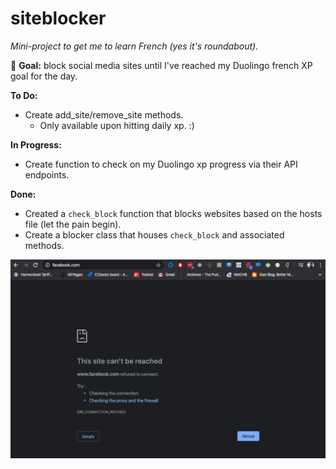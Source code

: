 # siteblocker
*Mini-project to get me to learn French (yes it's roundabout).*

:dart: **Goal:** block social media sites until I've reached my Duolingo french XP goal for the day.

**To Do:**
* Create add_site/remove_site methods.
  * Only available upon hitting daily xp. :)

**In Progress:**
* Create function to check on my Duolingo xp progress via their API endpoints.

**Done:**
* Created a `check_block` function that blocks websites based on the hosts file (let the pain begin).
* Create a blocker class that houses `check_block` and associated methods.

![Blocked_Facebook](https://github.com/svvchen/siteblocker/blob/master/PR_1_Ss.png)

